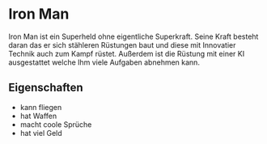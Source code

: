 # Iron Man 

Iron Man ist ein Superheld ohne eigentliche Superkraft. Seine Kraft besteht daran das er sich stähleren Rüstungen baut und diese mit Innovatier Technik auch zum Kampf rüstet. Außerdem ist die Rüstung mit einer KI ausgestattet welche Ihm viele Aufgaben abnehmen kann.

## Eigenschaften
* kann fliegen
* hat Waffen
* macht coole Sprüche
* hat viel Geld
